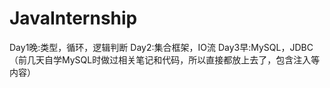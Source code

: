 # JavaInternship
Day1晚:类型，循环，逻辑判断
Day2:集合框架，IO流
Day3早:MySQL，JDBC（前几天自学MySQL时做过相关笔记和代码，所以直接都放上去了，包含注入等内容）
